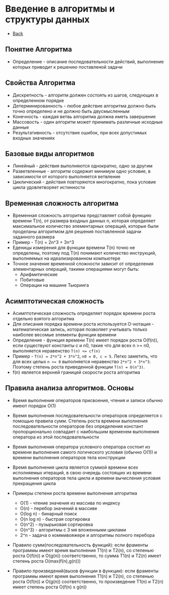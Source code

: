 # Введение в алгоритмы и структуры данных

+ [Back](README.md)

## Понятие Алгоритма

+ Определение - описание последовательности действий, выполнение которых
    приводит к решению поставленой задачи

## Свойства Алгоритма

+ Дискретность - алгоритм должен состоять из шагов, следующих в определенном
    порядке
+ Детерминированность - любое действие алгоритма должно быть точно определено
    и не должно быть двусмысленным
+ Конечность - каждая ветвь алгоритма должна иметь завершение
+ Массовость - один алгоритм может принимать различные исходные данные
+ Результативность - отсутствие ошибок, при всех допустимых входных значениях

## Базовые виды алгоритмов

+ Линейный - действия выполняются однократно, одно за другим
+ Разветвленные - алгоритм содержит минимум одно условие, в зависимости от
    которого выполняется ветвление
+ Циклический - действия повторяются многократно, пока условие цикла
    удовлетворяет истинности

## Временная сложность алгоритма

+ Временная сложность алгоритма представляет собой функцию времени T(n), от
    размера входных данных n, которая определяет максимальное количество
    элементарных операций, которые были проделаны алгоритмом для решения
    поставленной задачи заданного размера
+ Пример - T(n) = 2n^3 + 3n^3
+ Еденицы измерения для функции времени T(n) точно не определены, поэтому
    под T(n) понимают количество инструкций, выполняемых на идеализированном
    компьютере
+ Точное значение временной сложности зависит от определения элементарных
    операций, такими операциями могут быть:
    + Арифмитические
    + Побитовые
    + Операции на машине Тьюринга

## Асимптотическая сложность

+ Асимптотическая сложность определяет порядок времени роста отдельно взятого
    алгоритма
+ Для описания порядка времени роста используется O-нотация - математическая
    запись, которая позволяет учитывать только наиболее весомые элементы
    функции времени
+ Определение - функция времени T(n) имеет порядок роста O(f(n)), если
    существуют константы c и n0, такие что для всех n >= n0, выполняется
    неравенство `T(n) <= cf(n)`
+ Пример - `T(n) = 2*n^2 + 3*n^2`, `n0 = 0, c = 5`. Легко заметить, что
    для всех целых `n >= 0` выполняется неравенство `2*n^2 + 3*n^3`.
    Поэтому степень роста приведенной функции `T(n) = O(n^3)`.
+ f(n) является верхней границей скорости роста алгоритма

## Правила анализа алгоритмов. Основы

+ Время выполнения операторов присвоения, чтения и записи обычно имеют порядок
    O(1)
+ Время выполнения последовательности операторов определяется с помощью правила
    сумм. Степень роста времени выполнения последовательности операторов
    без определения констант пропорционально совпадает с наибольшим временем
    выполнения оператора из этой последовательности
+ Время выполнения оператора условного оператора состоит из времени выполнения
    самого логического условия (обычно O(1)) и времени выполнения операторов
    тела конструкции
+ Время выполнения цикла является суммой времени всех исполняемых итераций,
    в свою очередь состоящих из времени выполнения операторов тела цикла и
    времени вычисления условия прекращения цикла
+ Примеры степени роста времени выполнения алгоритма
    + O(1) - чтение значения из массива по индексу
    + O(n) - перебор значений в массиве
    + O(log n) - бинарный поиск
    + O(n log n) - быстрая сортировка
    + O(n^2) - пузырьковая сортировка
    + O(n^3) - алгоритмы с 3 мя вложенными циклами
    + 2^n - задача о коммивояжере и алгоритмы полного перебора

+ Правило сумм(последовательность функций): если фраменты программы имеют 
    время выполнения T1(n) и T2(n), со степенью роста O(f(n)) и O(g(n)) 
    соответственно, то сумма T1(n) и T2(n) имеет степень роста O(max(f(n),g(n)))
+ Правило произведений(вызов функции в функции): если фраменты программы имеют 
    время выполнения T1(n) и T2(n), со степенью роста O(f(n)) и O(g(n)) 
    соответственно, то произведение T1(n) и T2(n) имеет степень роста O(f(n) x g(n))
